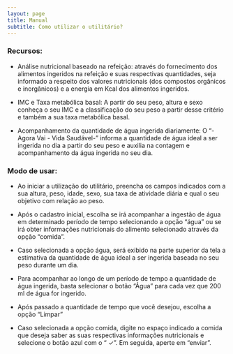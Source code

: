 ```yaml
---
layout: page
title: Manual
subtitle: Como utilizar o utilitário?
---
```


### Recursos:

-   Análise nutricional baseado na refeição: através do fornecimento dos alimentos ingeridos na refeição e suas respectivas quantidades, seja informado a respeito dos valores nutricionais (dos compostos orgânicos e inorgânicos) e a energia em Kcal dos alimentos ingeridos.

-   IMC e Taxa metabólica basal: A partir do seu peso, altura e sexo conheça o seu IMC e a classificação do seu peso a partir desse critério e também a sua taxa metabólica basal.

-   Acompanhamento da quantidade de água ingerida diariamente: O “- Agora Vai - Vida Saudável-” informa a quantidade de água ideal a ser ingerida no dia a partir do seu peso e auxilia na contagem e acompanhamento da água ingerida no seu dia.
 
### Modo de usar:
-   Ao iniciar a utilização do utilitário, preencha os campos indicados com a sua altura, peso, idade, sexo, sua taxa de atividade diária e qual o seu objetivo com relação ao peso.
 
-   Após o cadastro inicial, escolha se irá acompanhar a ingestão de água em determinado período de tempo selecionando a opção “água” ou se irá obter informações nutricionais do alimento selecionado através da opção “comida”.

-   Caso selecionada a opção água, será exibido na parte superior da tela a estimativa da quantidade de água ideal a ser ingerida baseada no seu peso durante um dia.

- Para acompanhar ao longo de um período de tempo a quantidade de água ingerida, basta selecionar o botão “Água” para cada vez que 200 ml de água for ingerido.

- Após passado a quantidade de tempo que você desejou, escolha a opção “Limpar”
 
-   Caso selecionada a opção comida, digite no espaço indicado a comida que deseja saber as suas respectivas informações nutricionais e selecione o botão azul com o “ ✓”. Em seguida, aperte em “enviar”.
